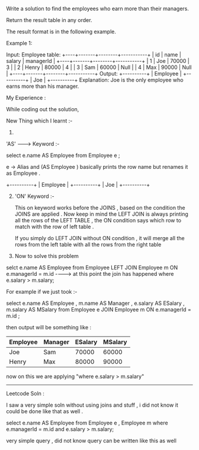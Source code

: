 Write a solution to find the employees who earn more than their managers.

Return the result table in any order.

The result format is in the following example.

 

Example 1:

Input: 
Employee table:
+----+-------+--------+-----------+
| id | name  | salary | managerId |
+----+-------+--------+-----------+
| 1  | Joe   | 70000  | 3         |
| 2  | Henry | 80000  | 4         |
| 3  | Sam   | 60000  | Null      |
| 4  | Max   | 90000  | Null      |
+----+-------+--------+-----------+
Output: 
+----------+
| Employee |
+----------+
| Joe      |
+----------+
Explanation: Joe is the only employee who earns more than his manager.



My Experience : 

While coding out the solution, 


New Thing which I learnt :- 

1.

 'AS' ---> Keyword :- 

select e.name AS Employee from Employee e ; 

e -> Alias and (AS Employee ) basically prints the row name but renames it as Employee . 

+----------+
| Employee |
+----------+
| Joe      |
+----------+

2. 'ON' Keyword :-

   This on keyword works before the JOINS , based on the condition the JOINS are applied . 
   Now keep in mind the LEFT JOIN is always printing all the rows of the LEFT TABLE , the ON condition says which row to match with the row of left table .

    If you simply do LEFT JOIN without ON condition , it will merge all the rows from the left table with all the rows from the right table


3. Now to solve this problem

selct e.name AS Employee from Employee 
LEFT JOIN Employee m ON e.managerId = m.id    ----> at this point the join has happened 
where e.salary > m.salary;



For example if we just took :- 


select e.name AS Employee , m.name AS Manager , e.salary AS ESalary , m.salary AS MSalary
 from Employee e
JOIN Employee m ON e.managerId = m.id ;

then output will be something like : 

| Employee | Manager | ESalary | MSalary |
| -------- | ------- | ------- | ------- |
| Joe      | Sam     | 70000   | 60000   |
| Henry    | Max     | 80000   | 90000   |


now on this we are applying 
"where e.salary > m.salary" 



***********

Leetcode Soln : 

I saw a very simple soln without using joins and stuff , i did not know it could be done like that as well . 


select e.name AS Employee 
from Employee e , Employee m 
where e.managerId = m.id and e.salary > m.salary;

very simple query , did not know query can be written like this as well 
































